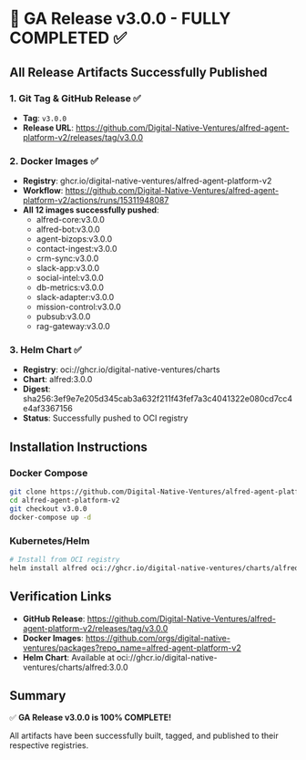 # 🎉 GA Release v3.0.0 - FULLY COMPLETED ✅

## All Release Artifacts Successfully Published

### 1. Git Tag & GitHub Release ✅
- **Tag**: `v3.0.0` 
- **Release URL**: https://github.com/Digital-Native-Ventures/alfred-agent-platform-v2/releases/tag/v3.0.0

### 2. Docker Images ✅
- **Registry**: ghcr.io/digital-native-ventures/alfred-agent-platform-v2
- **Workflow**: https://github.com/Digital-Native-Ventures/alfred-agent-platform-v2/actions/runs/15311948087
- **All 12 images successfully pushed**:
  - alfred-core:v3.0.0
  - alfred-bot:v3.0.0
  - agent-bizops:v3.0.0
  - contact-ingest:v3.0.0
  - crm-sync:v3.0.0
  - slack-app:v3.0.0
  - social-intel:v3.0.0
  - db-metrics:v3.0.0
  - slack-adapter:v3.0.0
  - mission-control:v3.0.0
  - pubsub:v3.0.0
  - rag-gateway:v3.0.0

### 3. Helm Chart ✅
- **Registry**: oci://ghcr.io/digital-native-ventures/charts
- **Chart**: alfred:3.0.0
- **Digest**: sha256:3ef9e7e205d345cab3a632f211f43fef7a3c4041322e080cd7cc4e4af3367156
- **Status**: Successfully pushed to OCI registry

## Installation Instructions

### Docker Compose
```bash
git clone https://github.com/Digital-Native-Ventures/alfred-agent-platform-v2.git
cd alfred-agent-platform-v2
git checkout v3.0.0
docker-compose up -d
```

### Kubernetes/Helm
```bash
# Install from OCI registry
helm install alfred oci://ghcr.io/digital-native-ventures/charts/alfred --version 3.0.0
```

## Verification Links
- **GitHub Release**: https://github.com/Digital-Native-Ventures/alfred-agent-platform-v2/releases/tag/v3.0.0
- **Docker Images**: https://github.com/orgs/digital-native-ventures/packages?repo_name=alfred-agent-platform-v2
- **Helm Chart**: Available at oci://ghcr.io/digital-native-ventures/charts/alfred:3.0.0

## Summary

✅ **GA Release v3.0.0 is 100% COMPLETE!**

All artifacts have been successfully built, tagged, and published to their respective registries.